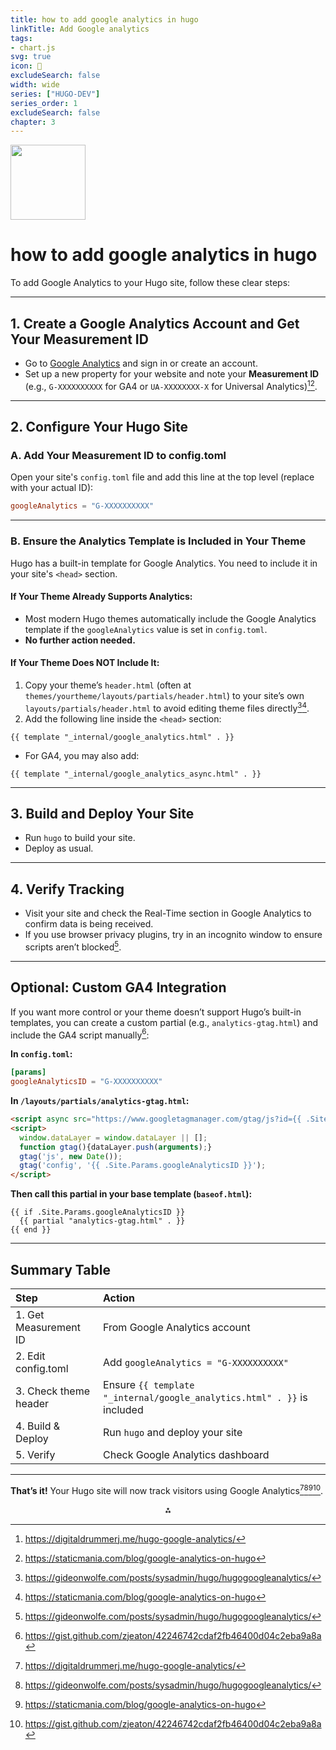 ```yaml
---
title: how to add google analytics in hugo
linkTitle: Add Google analytics
tags:
- chart.js
svg: true
icon: 🌟
excludeSearch: false
width: wide
series: ["HUGO-DEV"]
series_order: 1
excludeSearch: false
chapter: 3
---
```


<img src="https://r2cdn.perplexity.ai/pplx-full-logo-primary-dark%402x.png" class="logo" width="120"/>

# how to add google analytics in hugo

To add Google Analytics to your Hugo site, follow these clear steps:

---

## 1. **Create a Google Analytics Account and Get Your Measurement ID**

- Go to [Google Analytics](https://analytics.google.com/) and sign in or create an account.
- Set up a new property for your website and note your **Measurement ID** (e.g., `G-XXXXXXXXXX` for GA4 or `UA-XXXXXXXX-X` for Universal Analytics)[^2][^4].

---

## 2. **Configure Your Hugo Site**

### **A. Add Your Measurement ID to config.toml**

Open your site's `config.toml` file and add this line at the top level (replace with your actual ID):

```toml
googleAnalytics = "G-XXXXXXXXXX"
```


---

### **B. Ensure the Analytics Template is Included in Your Theme**

Hugo has a built-in template for Google Analytics. You need to include it in your site's `<head>` section.

#### **If Your Theme Already Supports Analytics:**

- Most modern Hugo themes automatically include the Google Analytics template if the `googleAnalytics` value is set in `config.toml`.
- **No further action needed.**


#### **If Your Theme Does NOT Include It:**

1. Copy your theme’s `header.html` (often at `themes/yourtheme/layouts/partials/header.html`) to your site’s own `layouts/partials/header.html` to avoid editing theme files directly[^3][^4].
2. Add the following line inside the `<head>` section:
```go-html-template
{{ template "_internal/google_analytics.html" . }}
```

- For GA4, you may also add:

```go-html-template
{{ template "_internal/google_analytics_async.html" . }}
```


---

## 3. **Build and Deploy Your Site**

- Run `hugo` to build your site.
- Deploy as usual.

---

## 4. **Verify Tracking**

- Visit your site and check the Real-Time section in Google Analytics to confirm data is being received.
- If you use browser privacy plugins, try in an incognito window to ensure scripts aren’t blocked[^3].

---

## **Optional: Custom GA4 Integration**

If you want more control or your theme doesn’t support Hugo’s built-in templates, you can create a custom partial (e.g., `analytics-gtag.html`) and include the GA4 script manually[^5]:

**In `config.toml`:**

```toml
[params]
googleAnalyticsID = "G-XXXXXXXXXX"
```

**In `/layouts/partials/analytics-gtag.html`:**

```html
<script async src="https://www.googletagmanager.com/gtag/js?id={{ .Site.Params.googleAnalyticsID }}"></script>
<script>
  window.dataLayer = window.dataLayer || [];
  function gtag(){dataLayer.push(arguments);}
  gtag('js', new Date());
  gtag('config', '{{ .Site.Params.googleAnalyticsID }}');
</script>
```

**Then call this partial in your base template (`baseof.html`):**

```go-html-template
{{ if .Site.Params.googleAnalyticsID }}
  {{ partial "analytics-gtag.html" . }}
{{ end }}
```


---

## **Summary Table**

| Step | Action |
| :-- | :-- |
| 1. Get Measurement ID | From Google Analytics account |
| 2. Edit config.toml | Add `googleAnalytics = "G-XXXXXXXXXX"` |
| 3. Check theme header | Ensure `{{ template "_internal/google_analytics.html" . }}` is included |
| 4. Build \& Deploy | Run `hugo` and deploy your site |
| 5. Verify | Check Google Analytics dashboard |


---

**That’s it!** Your Hugo site will now track visitors using Google Analytics[^2][^3][^4][^5].

<div style="text-align: center">⁂</div>

[^1]: https://discourse.gohugo.io/t/add-google-analytics/44211

[^2]: https://digitaldrummerj.me/hugo-google-analytics/

[^3]: https://gideonwolfe.com/posts/sysadmin/hugo/hugogoogleanalytics/

[^4]: https://staticmania.com/blog/google-analytics-on-hugo

[^5]: https://gist.github.com/zjeaton/42246742cdaf2fb46400d04c2eba9a8a

[^6]: https://www.opulentsoftware.co.uk/blog/how-to-adding-google-analytics-4-to-your-hugo-site/

[^7]: https://github.com/adityatelange/hugo-PaperMod/discussions/248

[^8]: https://discourse.gohugo.io/t/how-to-make-site-updates-to-support-google-analytics-4/38271

[^9]: https://github.com/CaiJimmy/hugo-theme-stack/discussions/899

[^10]: https://bossagyu.com/en/blog/003-google-analytics/

